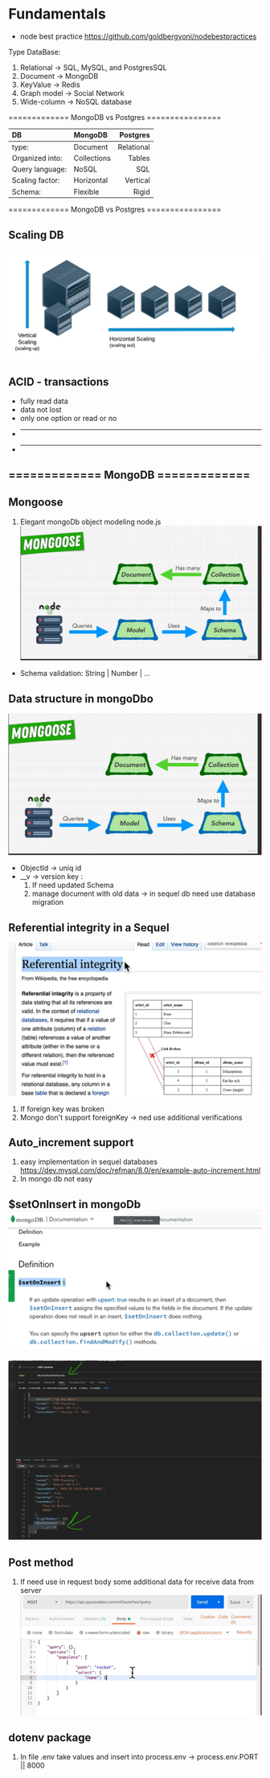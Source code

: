# Fundamentals

- node best practice <https://github.com/goldbergyoni/nodebestpractices>

Type DataBase:

1. Relational -> SQL, MySQL, and PostgresSQL
2. Document -> MongoDB
3. KeyValue -> Redis
4. Graph model -> Social Network
5. Wide-column -> NoSQL database

============= MongoDB vs Postgres ================

|  DB             | MongoDB     | Postgres      |
| :---            |    :----    |       ---:    |
| type:           | Document    |  Relational   |
| Organized into: | Collections |  Tables       |
| Query language: | NoSQL       |  SQL          |
| Scaling factor: | Horizontal  |  Vertical     |
| Schema:         | Flexible    |  Rigid        |

============= MongoDB vs Postgres ================

## Scaling DB

![Scaling](Scaling.png)

## ACID - transactions

- fully read data
- data not lost
- only one option or read or no
- ___
- ___

## ============= MongoDB =============

## Mongoose

1. Elegant mongoDb object modeling node.js
![Mongoose model](image.png)

- Schema validation: String | Number | ...

## Data structure in mongoDbo

![Alt text](image.png)

- ObjectId -> uniq id
- __v -> version key :
  1. If need updated Schema
  2. manage document with old data -> in sequel db need use database migration

## Referential integrity in a Sequel

![Alt text](image-1.png)

1. If foreign key was broken
2. Mongo don't support foreignKey -> ned use additional verifications

## Auto_increment support

1. easy implementation in sequel databases <https://dev.mysql.com/doc/refman/8.0/en/example-auto-increment.html>
2. In mongo db not easy

## $setOnInsert in mongoDb ![Alt text](image-2.png)

![setOnInsert](image-3.png)

## Post method

1. If need use in request body some additional data for receive data from server
![Post method](image-4.png)

## dotenv package

1. In file .env take values and insert into process.env -> process.env.PORT  || 8000
